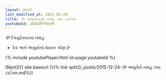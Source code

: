```yaml
---
layout: post
last_modified_at: 2021-03-29
title: ૐ અમૃતવપુઃશે નમહ ૧૦૮ ટાઈમ્સ
youtubeId: oHZG0PTHetM
---
```

 
 
 ૐ દેવસુરેસ્વરયા નમહ  
 
 -  દેવ અને અસુરોનો શાસક કોણ છે 
 
  
 
  
 
 
 
 
 
 


{% include youtubePlayer.html id=page.youtubeId %}
 
[Next]({{ site.baseurl }}{% link  split2/_posts/2015-12-24-ૐ અમૂર્તયે નમહ ૧૦૮ ટાઈમ્સ.md%})
 
